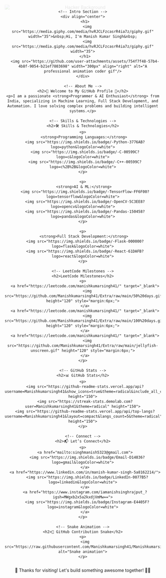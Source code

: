 <!-- Hacker Theme Banner -->
<div style="position: relative; width: 100%; overflow: hidden; text-align: center;">

  <!-- Full-width semi-transparent background GIF -->
  <img src="https://github.com/Manishkumarsingh41/Extra/raw/main/hacker%20theam.gif" 
       style="position: absolute; top: 0; left: 0; width: 100%; height: 100%; object-fit: cover; opacity: 0.1; z-index: -1;" 
       alt="Hacker Background"/>

  <!-- Foreground Content -->
  <div style="position: relative; z-index: 1;">

    <!-- Intro Section -->
    <div align="center">
      <h1>
        <img src="https://media.giphy.com/media/hvRJCLFzcasrR4ia7z/giphy.gif" width="35">&nbsp;Hi, I'm Manish Kumar Singh&nbsp;
        <img src="https://media.giphy.com/media/hvRJCLFzcasrR4ia7z/giphy.gif" width="35">
      </h1>
      <img src="https://github.com/user-attachments/assets/754f7f48-57b4-4b8f-9054-b21ef7803698" width="300px" align="right" alt="A professional animation coder gif"/>
    </div>

    <!-- About Me -->
    <h2>👋 Welcome to My GitHub Profile 🎉</h2>
    <p>I am a passionate <strong>Programmer & AI Enthusiast</strong> from India, specializing in Machine Learning, Full Stack Development, and Automation. I love solving complex problems and building intelligent systems.</p>

    <!-- Skills & Technologies -->
    <h2>🛠️ Skills & Technologies</h2>
    <p>
      <strong>Programming Languages:</strong> 
      <img src="https://img.shields.io/badge/-Python-3776AB?logo=python&logoColor=white">
      <img src="https://img.shields.io/badge/-C-00599C?logo=c&logoColor=white">
      <img src="https://img.shields.io/badge/-C++-00599C?logo=c%2B%2B&logoColor=white">
    </p>

    <p>
      <strong>AI & ML:</strong> 
      <img src="https://img.shields.io/badge/-TensorFlow-FF6F00?logo=tensorflow&logoColor=white">
      <img src="https://img.shields.io/badge/-OpenCV-5C3EE8?logo=opencv&logoColor=white">
      <img src="https://img.shields.io/badge/-Pandas-150458?logo=pandas&logoColor=white">
    </p>

    <p>
      <strong>Full Stack Development:</strong> 
      <img src="https://img.shields.io/badge/-Flask-000000?logo=flask&logoColor=white">
      <img src="https://img.shields.io/badge/-React-61DAFB?logo=react&logoColor=white">
    </p>

    <!-- LeetCode Milestones -->
    <h2>LeetCode Milestones</h2>
    <p>
      <a href="https://leetcode.com/manishkumarsingh41/" target="_blank">
        <img src="https://github.com/Manishkumarsingh41/Extra/raw/main/50%20days.gif" height="120" style="margin:6px;">
      </a>
      <a href="https://leetcode.com/manishkumarsingh41/" target="_blank">
        <img src="https://github.com/Manishkumarsingh41/Extra/raw/main/100%20days.gif" height="120" style="margin:6px;">
      </a>
      <a href="https://leetcode.com/manishkumarsingh41/" target="_blank">
        <img src="https://github.com/Manishkumarsingh41/Extra/raw/main/jellyfish-unscreen.gif" height="120" style="margin:6px;">
      </a>
    </p>

    <!-- GitHub Stats -->
    <h2>📊 GitHub Stats</h2>
    <p>
      <img src="https://github-readme-stats.vercel.app/api?username=Manishkumarsingh41&show_icons=true&theme=radical&include_all_commits=true" height="150">
      <img src="https://streak-stats.demolab.com?user=Manishkumarsingh41&theme=radical" height="150">
      <img src="https://github-readme-stats.vercel.app/api/top-langs?username=Manishkumarsingh41&layout=compact&langs_count=5&theme=radical" height="150">
    </p>

    <!-- Connect -->
    <h2>📬 Let’s Connect</h2>
    <p>
      <a href="mailto:singhmanish5323@gmail.com">
        <img src="https://img.shields.io/badge/Email-D14836?logo=gmail&logoColor=white">
      </a>
      <a href="https://www.linkedin.com/in/manish-kumar-singh-5a8162214/">
        <img src="https://img.shields.io/badge/LinkedIn-0077B5?logo=linkedin&logoColor=white">
      </a>
      <a href="https://www.instagram.com/iamanishsinghrajput_?igsh=MWgxb2x5a2kxdjVmMw==">
        <img src="https://img.shields.io/badge/Instagram-E4405F?logo=instagram&logoColor=white">
      </a>
    </p>

    <!-- Snake Animation -->
    <h2>🐍 GitHub Contribution Snake</h2>
    <p>
      <img src="https://raw.githubusercontent.com/Manishkumarsingh41/Manishkumarsingh41/output/snake.svg" alt="Snake animation">
    </p>

  </div>
</div>

<!-- Footer -->
<p align="center">🌟 Thanks for visiting! Let's build something awesome together! 🚀😊</p>
